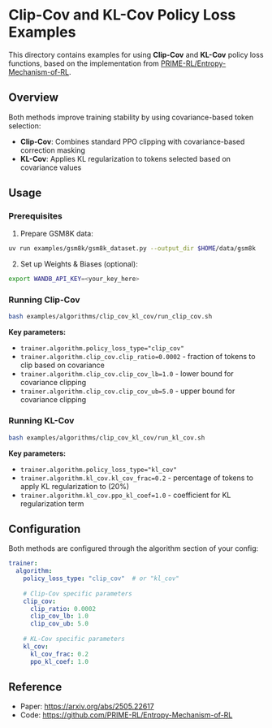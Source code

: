 # Clip-Cov and KL-Cov Policy Loss Examples

This directory contains examples for using **Clip-Cov** and **KL-Cov** policy loss functions, based on the implementation from [PRIME-RL/Entropy-Mechanism-of-RL](https://github.com/PRIME-RL/Entropy-Mechanism-of-RL).

## Overview

Both methods improve training stability by using covariance-based token selection:

- **Clip-Cov**: Combines standard PPO clipping with covariance-based correction masking
- **KL-Cov**: Applies KL regularization to tokens selected based on covariance values

## Usage

### Prerequisites

1. Prepare GSM8K data:
```bash
uv run examples/gsm8k/gsm8k_dataset.py --output_dir $HOME/data/gsm8k
```

2. Set up Weights & Biases (optional):
```bash
export WANDB_API_KEY=<your_key_here>
```

### Running Clip-Cov

```bash
bash examples/algorithms/clip_cov_kl_cov/run_clip_cov.sh
```

**Key parameters:**
- `trainer.algorithm.policy_loss_type="clip_cov"`
- `trainer.algorithm.clip_cov.clip_ratio=0.0002` - fraction of tokens to clip based on covariance
- `trainer.algorithm.clip_cov.clip_cov_lb=1.0` - lower bound for covariance clipping
- `trainer.algorithm.clip_cov.clip_cov_ub=5.0` - upper bound for covariance clipping

### Running KL-Cov

```bash
bash examples/algorithms/clip_cov_kl_cov/run_kl_cov.sh
```

**Key parameters:**
- `trainer.algorithm.policy_loss_type="kl_cov"`
- `trainer.algorithm.kl_cov.kl_cov_frac=0.2` - percentage of tokens to apply KL regularization to (20%)
- `trainer.algorithm.kl_cov.ppo_kl_coef=1.0` - coefficient for KL regularization term

## Configuration

Both methods are configured through the algorithm section of your config:

```yaml
trainer:
  algorithm:
    policy_loss_type: "clip_cov"  # or "kl_cov"
    
    # Clip-Cov specific parameters
    clip_cov:
      clip_ratio: 0.0002
      clip_cov_lb: 1.0
      clip_cov_ub: 5.0
    
    # KL-Cov specific parameters  
    kl_cov:
      kl_cov_frac: 0.2
      ppo_kl_coef: 1.0
```


## Reference

- Paper: https://arxiv.org/abs/2505.22617
- Code: https://github.com/PRIME-RL/Entropy-Mechanism-of-RL